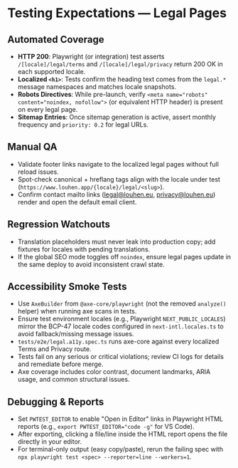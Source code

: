 # Testing Expectations — Legal Pages

## Automated Coverage
- **HTTP 200**: Playwright (or integration) test asserts `/[locale]/legal/terms` and `/[locale]/legal/privacy` return 200 OK in each supported locale.
- **Localized `<h1>`**: Tests confirm the heading text comes from the `legal.*` message namespaces and matches locale snapshots.
- **Robots Directives**: While pre-launch, verify `<meta name="robots" content="noindex, nofollow">` (or equivalent HTTP header) is present on every legal page.
- **Sitemap Entries**: Once sitemap generation is active, assert monthly frequency and `priority: 0.2` for legal URLs.

## Manual QA
- Validate footer links navigate to the localized legal pages without full reload issues.
- Spot-check canonical + hreflang tags align with the locale under test (`https://www.louhen.app/{locale}/legal/<slug>`).
- Confirm contact mailto links (legal@louhen.eu, privacy@louhen.eu) render and open the default email client.

## Regression Watchouts
- Translation placeholders must never leak into production copy; add fixtures for locales with pending translations.
- If the global SEO mode toggles off `noindex`, ensure legal pages update in the same deploy to avoid inconsistent crawl state.

## Accessibility Smoke Tests
- Use `AxeBuilder` from `@axe-core/playwright` (not the removed `analyze()` helper) when running axe scans in tests.
- Ensure test environment locales (e.g., Playwright `NEXT_PUBLIC_LOCALES`) mirror the BCP-47 locale codes configured in `next-intl.locales.ts` to avoid fallback/missing message issues.
- `tests/e2e/legal.a11y.spec.ts` runs axe-core against every localized Terms and Privacy route.
- Tests fail on any serious or critical violations; review CI logs for details and remediate before merge.
- Axe coverage includes color contrast, document landmarks, ARIA usage, and common structural issues.

## Debugging & Reports
- Set `PWTEST_EDITOR` to enable "Open in Editor" links in Playwright HTML reports (e.g., `export PWTEST_EDITOR="code -g"` for VS Code).
- After exporting, clicking a file/line inside the HTML report opens the file directly in your editor.
- For terminal-only output (easy copy/paste), rerun the failing spec with `npx playwright test <spec> --reporter=line --workers=1`.

